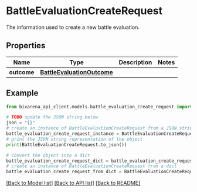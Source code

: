 # BattleEvaluationCreateRequest

The information used to create a new battle evaluation.

## Properties

| Name        | Type                                                      | Description | Notes |
| ----------- | --------------------------------------------------------- | ----------- | ----- |
| **outcome** | [**BattleEvaluationOutcome**](BattleEvaluationOutcome.md) |             |

## Example

```python
from bixarena_api_client.models.battle_evaluation_create_request import BattleEvaluationCreateRequest

# TODO update the JSON string below
json = "{}"
# create an instance of BattleEvaluationCreateRequest from a JSON string
battle_evaluation_create_request_instance = BattleEvaluationCreateRequest.from_json(json)
# print the JSON string representation of the object
print(BattleEvaluationCreateRequest.to_json())

# convert the object into a dict
battle_evaluation_create_request_dict = battle_evaluation_create_request_instance.to_dict()
# create an instance of BattleEvaluationCreateRequest from a dict
battle_evaluation_create_request_from_dict = BattleEvaluationCreateRequest.from_dict(battle_evaluation_create_request_dict)
```

[[Back to Model list]](../README.md#documentation-for-models) [[Back to API list]](../README.md#documentation-for-api-endpoints) [[Back to README]](../README.md)
